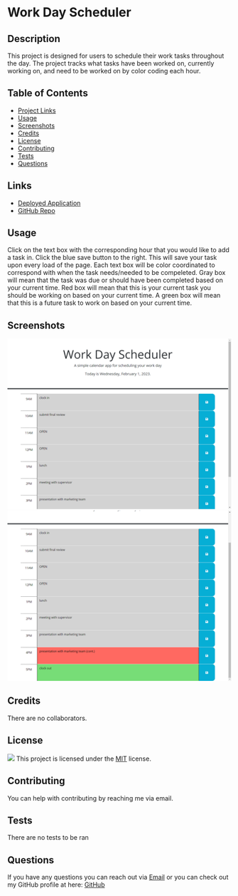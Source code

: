 
  # Work Day Scheduler

  ## Description
  This project is designed for users to schedule their work tasks throughout the day. The project tracks what tasks have been worked on, currently working on, and need to be worked on by color coding each hour.

  ## Table of Contents
  * [Project Links](#links)
  * [Usage](#usage)
  * [Screenshots](#screenshots)
  * [Credits](#credits)
  * [License](#license)
  * [Contributing](#contributing)
  * [Tests](#tests)
  * [Questions](#questions)

  ## Links
  * [Deployed Application]()
  * [GitHub Repo](https://github.com/jeaustins27/Work-Day-Scheduler)

  ## Usage
Click on the text box with the corresponding hour that you would like to add a task in. Click the blue save button to the right. This will save your task upon every load of the page. Each text box will be color coordinated to correspond with when the task needs/needed to be compeleted. Gray box will mean that the task was due or should have been completed based on your current time. Red box will mean that this is your current task you should be working on based on your current time. A green box will mean that this is a future task to work on based on your current time.

  ## Screenshots
  ![Work-Day-Load](./assets/images/work-day1.png)
  ![Work-Day-Colors](./assets/images/work-day.png)

  ## Credits
  There are no collaborators.

  
  ## License
  
  ![](https://img.shields.io/badge/License-MIT-blue.svg)
  This project is licensed under the [MIT](https://choosealicense.com/licenses/mit/) license.

    

  ## Contributing
  You can help with contributing by reaching me via email.

  ## Tests
  There are no tests to be ran

  ## Questions
  If you have any questions you can reach out via [Email](mailto:JeaustinS27@gmail.com) or you can check out my GitHub profile at here: [GitHub](https://github.com/jeaustins27)

